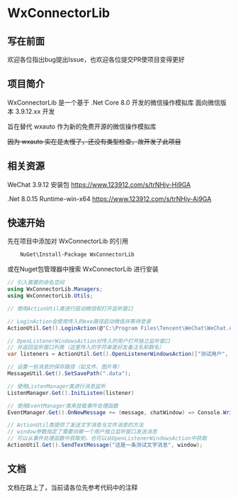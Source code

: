 ﻿# WxConnectorLib
## 写在前面
欢迎各位指出bug提出Issue，也欢迎各位提交PR使项目变得更好
## 项目简介
WxConnectorLib 是一个基于 .Net Core 8.0 开发的微信操作模拟库
面向微信版本 3.9.12.xx 开发

旨在替代 wxauto 作为新的免费开源的微信操作模拟库

~~因为 wxauto 实在是太慢了，还没有类型检查，故开发了此项目~~
## 相关资源
WeChat 3.9.12 安装包 https://www.123912.com/s/trNHjv-Hi9GA

.Net 8.0.15 Runtime-win-x64 https://www.123912.com/s/trNHjv-Ai9GA

## 快速开始


先在项目中添加对 WxConnectorLib 的引用

```bash
    NuGet\Install-Package WxConnectorLib 
```

或在Nuget包管理器中搜索 WxConnectorLib 进行安装


```csharp
// 引入需要的命名空间
using WxConnectorLib.Managers;
using WxConnectorLib.Utils;

// 使用ActionUtil类进行启动微信和打开监听窗口

// LoginAction会使用传入的exe路径启动微信并等待登录
ActionUtil.Get().LoginAction(@"C:\Program Files\Tencent\WeChat\WeChat.exe");

// OpenListenerWindowsAction对传入的用户打开独立监听窗口
// 并返回监听窗口列表（这里传入的字符串是好友备注名和群名）
var listeners = ActionUtil.Get().OpenListenerWindowsAction(["测试用户", "测试机器人群聊"]);

// 设置一些消息的保存路径（如文件、图片等）
MessageUtil.Get().SetSavePath(".data");

// 使用ListenManager类进行消息监听
ListenManager.Get().InitListen(listener)

// 使用EventManager类来挂载事件处理函数
EventManager.Get().OnNewMessage += (message, chatWindow) => Console.WriteLine($"从{chatWindow.Title}收到消息：{message}");

// ActionUtil类提供了发送文字消息与文件消息的方法
// window参数指定了需要向哪一个用户独立监听窗口发送消息
// 可以从事件处理函数中获取到，也可以从OpenListenerWindowsAction中获取
ActionUtil.Get().SendTextMessage("这是一条测试文字消息", window);
```

## 文档
文档在路上了，当前请各位先参考代码中的注释
